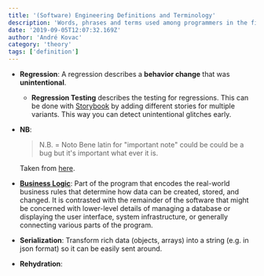 ```yaml
---
title: '(Software) Engineering Definitions and Terminology'
description: 'Words, phrases and terms used among programmers in the field of software engineering which might not be very familiar'
date: '2019-09-05T12:07:32.169Z'
author: 'André Kovac'
category: 'theory'
tags: ['definition']
---
```


- **Regression**: A regression describes a **behavior change** that was **unintentional**.

  - **Regression Testing** describes the testing for regressions. This can be done with [Storybook](https://storybook.js.org/) by adding different stories for multiple variants. This way you can detect unintentional glitches early.

- **NB**:

  > N.B. = Noto Bene latin for "important note" could be could be a bug but it's important what ever it is.

  Taken from [here](https://forums.codeguru.com/showthread.php?177925-what-NB-stands-for).
- **[Business Logic](https://en.wikipedia.org/wiki/Business_logic)**: Part of the program that encodes the real-world business rules that determine how data can be created, stored, and changed. It is contrasted with the remainder of the software that might be concerned with lower-level details of managing a database or displaying the user interface, system infrastructure, or generally connecting various parts of the program.
- **Serialization**: Transform rich data (objects, arrays) into a string (e.g. in json format) so it can be easily sent around.
- **Rehydration**: 
